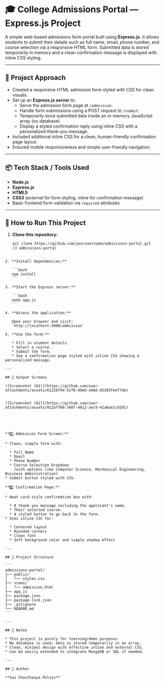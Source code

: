 # 🎓 College Admissions Portal — Express.js Project

A simple web-based admissions form portal built using **Express.js**. It allows students to submit their details such as full name, email, phone number, and course selection via a responsive HTML form. Submitted data is stored temporarily in memory and a clean confirmation message is displayed with inline CSS styling.

---

## 📌 Project Approach

- Created a responsive HTML admission form styled with CSS for clean visuals.
- Set up an **Express.js server** to:
  - Serve the admission form page at `/admission`.
  - Handle form submissions using a POST request to `/submit`.
  - Temporarily store submitted data inside an in-memory JavaScript array (no database).
  - Display a styled confirmation reply using inline CSS with a personalized thank-you message.
- Included additional inline CSS for a clean, human-friendly confirmation page layout.
- Ensured mobile responsiveness and simple user-friendly navigation.

---

## 📦 Tech Stack / Tools Used

- **Node.js**
- **Express.js**
- **HTML5**
- **CSS3** (external for form styling, inline for confirmation message)
- Basic frontend form validation via `required` attributes

---

## 🚀 How to Run This Project

1. **Clone this repository:**

   ```bash
   git clone https://github.com/yourusername/admissions-portal.git
   cd admissions-portal
````

2. **Install dependencies:**

   ```bash
   npm install
   ```

3. **Start the Express server:**

   ```bash
   node app.js
   ```

4. **Access the application:**

   Open your browser and visit:
   `http://localhost:3000/admission`

5. **Use the form:**

   * Fill in student details.
   * Select a course.
   * Submit the form.
   * See a confirmation page styled with inline CSS showing a personalized message.

---

## 📸 Output Screens

![Screenshot (61)](https://github.com/user-attachments/assets/6122b744-52f8-49e6-a4dd-85203feef7eb)


![Screenshot (62)](https://github.com/user-attachments/assets/912aff68-3407-4012-aec9-41a6ae1cd191)





**1️⃣ Admission Form Screen:**

* Clean, simple form with:

  * Full Name
  * Email
  * Phone Number
  * Course Selection Dropdown
    (with options like Computer Science, Mechanical Engineering, Business Administration)
* Submit button styled with CSS.

**2️⃣ Confirmation Page:**

* Neat card-style confirmation box with:

  * A thank you message including the applicant's name.
  * Their selected course.
  * A styled button to go back to the form.
* Uses inline CSS for:

  * Centered layout
  * Rounded corners
  * Clean font
  * Soft background color and simple shadow effect

---

## 📂 Project Structure

```
admissions-portal/
├── public/
│   └── styles.css
├── views/
│   └── admission.html
├── app.js
├── package.json
├── package-lock.json
├── .gitignore
└── README.md
```

---

## 📌 Notes

* This project is purely for learning/demo purposes.
* No database is used; data is stored temporarily in an array.
* Clean, minimal design with effective inline and external CSS.
* Can be easily extended to integrate MongoDB or SQL if needed.

---

## 📧 Author

**Sai Chaithanya Poloju**
